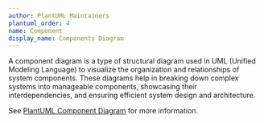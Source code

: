 ```yaml
---
author: PlantUML Maintainers
plantuml_order: 4
name: Component
display_name: Components Diagram
---
```


A component diagram is a type of structural diagram used in UML (Unified Modeling Language)
to visualize the organization and relationships of system components.
These diagrams help in breaking down complex systems into manageable components,
showcasing their interdependencies,
and ensuring efficient system design and architecture.

See [PlantUML Component Diagram](https://plantuml.com/en/component-diagram) for more information.

